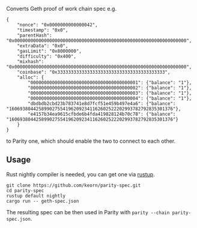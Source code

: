 Converts Geth proof of work chain spec e.g.
```
{
    "nonce": "0x0000000000000042",
    "timestamp": "0x0",
    "parentHash": "0x0000000000000000000000000000000000000000000000000000000000000000",
    "extraData": "0x0",
    "gasLimit": "0x8000000",
    "difficulty": "0x400",
    "mixhash": "0x0000000000000000000000000000000000000000000000000000000000000000",
    "coinbase": "0x3333333333333333333333333333333333333333",
    "alloc": {
        "0000000000000000000000000000000000000001": {"balance": "1"},
		"0000000000000000000000000000000000000002": {"balance": "1"},
		"0000000000000000000000000000000000000003": {"balance": "1"},
		"0000000000000000000000000000000000000004": {"balance": "1"},
		"dbdbdb2cbd23b783741e8d7fcf51e459b497e4a6": {"balance": "1606938044258990275541962092341162602522202993782792835301376"},
		"e4157b34ea9615cfbde6b4fda419828124b70c78": {"balance": "1606938044258990275541962092341162602522202993782792835301376"}
    }
}
```
to Parity one, which should enable the two to connect to each other.

## Usage
Rust nightly compiler is needed, you can get one via [rustup](https://www.rustup.rs/).
```
git clone https://github.com/keorn/parity-spec.git
cd parity-spec
rustup default nightly
cargo run -- geth-spec.json
```

The resulting spec can be then used in Parity with `parity --chain parity-spec.json`.
